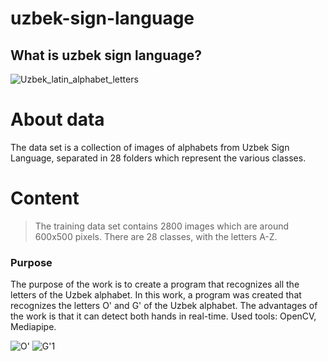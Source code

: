# uzbek-sign-language
## What is uzbek sign language?
![Uzbek_latin_alphabet_letters](https://user-images.githubusercontent.com/92161283/218792939-8dc8e995-7b41-48ab-8e99-99e7c8845f2a.png)
# About data
The data set is a collection of images of alphabets from Uzbek Sign Language, separated in 28 folders which represent the various classes.
# Content
> The training data set contains 2800 images which are around 600x500 pixels. There are 28 classes, with the letters A-Z.

### Purpose
The purpose of the work is to create a program that recognizes all the letters of the Uzbek alphabet. 
In this work, a program was created that recognizes the letters O' and G' of the Uzbek alphabet.
The advantages of the work is that it can detect both hands in real-time.
Used tools: OpenCV, Mediapipe.

![O'](https://user-images.githubusercontent.com/92161283/218792321-cbdf80fe-d2cc-4789-bfd5-ff7e88dedef9.PNG)
![G'1](https://user-images.githubusercontent.com/92161283/218791702-e30199b4-b779-42c1-a82c-a2e016e46e69.PNG)



